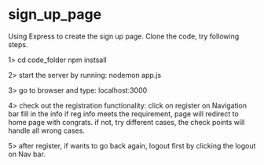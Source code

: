 # sign_up_page
Using Express to create the sign up page.
Clone the code, try following steps.

1> cd code_folder
   npm instsall

2> start the server by running:
nodemon app.js

3> go to browser and type:
localhost:3000

4> check out the registration functionality:
click on register on Navigation bar
fill in the info 
if reg info meets the requirement, page will redirect to home page with congrats.
if not, try different cases, the check points will handle all wrong cases.

5> after register, if wants to go back again, logout first
   by clicking the logout on Nav bar.
   
